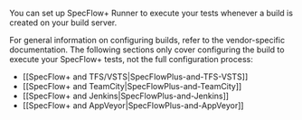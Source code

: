 You can set up SpecFlow+ Runner to execute your tests whenever a build is created on your build server. 

For general information on configuring builds, refer to the vendor-specific documentation. The following sections only cover configuring the build to execute your SpecFlow+ tests, not the full configuration process:  

* [[SpecFlow+ and TFS/VSTS|SpecFlowPlus-and-TFS-VSTS]]
* [[SpecFlow+ and TeamCity|SpecFlowPlus-and-TeamCity]]
* [[SpecFlow+ and Jenkins|SpecFlowPlus-and-Jenkins]]
* [[SpecFlow+ and AppVeyor|SpecFlowPlus-and-AppVeyor]]
